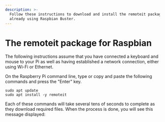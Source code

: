 ```yaml
---
description: >-
  Follow these instructions to download and install the remoteit package on a Pi
  already using Raspbian Buster.
---
```


# The remoteit package for Raspbian

The following instructions assume that you have connected a keyboard and mouse to your Pi as well as having established a network connection, either using Wi-Fi or Ethernet.

On the Raspberry Pi command line, type or copy and paste the following commands and press the "Enter" key.

```text
sudo apt update
sudo apt install -y remoteit
```

Each of these commands will take several tens of seconds to complete as they download required files.  When the process is done, you will see this message displayed:



